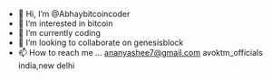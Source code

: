 - 👋 Hi, I’m @Abhaybitcoincoder
- 👀 I’m interested in bitcoin
- 🌱 I’m currently coding 
- 💞️ I’m looking to collaborate on genesisblock
- 📫 How to reach me ...
ananyashee7@gmail.com
avoktm_officials
india,new delhi

